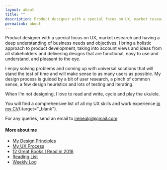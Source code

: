 ```yaml
---
layout: about
title: ""
description: Product designer with a special focus on UX, market research and having a deep understanding of business needs and objectives.
permalink: about
---
```



Product designer with a special focus on UX, market research and having a deep understanding of business needs and objectives. I bring a holistic approach to product development, taking into account views and ideas from all stakeholders and delivering designs that are functional, easy to use and understand, and pleasant to the eye.

I enjoy solving problems and coming up with universal solutions that will stand the test of time and will make sense to as many users as possible. My design process is guided by a bit of user research, a pinch of common sense, a few design heuristics and lots of testing and iterating.

When I’m not designing, I love to read and write, cycle and play the ukulele.

You will find a comprehensive list of all my UX skills and work experience [in my CV](irene_alegre_cv.pdf){:target="_blank"}.

For any queries, send an email to <irenealgi@gmail.com>

#### More about me

* [My Design Principles](/my-design-principles)
* [My UX Process](/ux-process)
* [12 Great Books I Read in 2018](/12-books-2018)
* [Reading List](/reading-list)
* [Weekly Log](/log)
